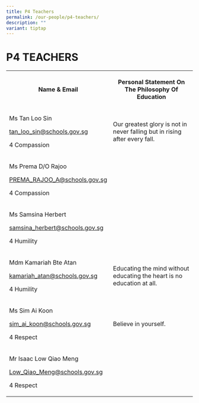 ```yaml
---
title: P4 Teachers
permalink: /our-people/p4-teachers/
description: ""
variant: tiptap
---
```

<h1><strong>P4 TEACHERS</strong></h1>
<table style="minWidth: 50px">
<colgroup>
<col>
<col>
</colgroup>
<tbody>
<tr>
<th rowspan="1" colspan="1">
<p>Name &amp; Email</p>
</th>
<th rowspan="1" colspan="1">
<p>Personal Statement On The Philosophy Of Education</p>
</th>
</tr>
<tr>
<td rowspan="1" colspan="1">
<p>Ms Tan Loo Sin</p>
<p><a href="mailto:tan_loo_sin@schools.gov.sg" rel="noopener noreferrer nofollow" target="_blank">tan_loo_sin@schools.gov.sg</a>
</p>
<p>4 Compassion</p>
</td>
<td rowspan="1" colspan="1">
<p>Our greatest glory is not in never falling but in rising after every fall.</p>
</td>
</tr>
<tr>
<td rowspan="1" colspan="1">
<p>Ms Prema D/O Rajoo</p>
<p><a href="mailto:PREMA_RAJOO_A@schools.gov.sg" rel="noopener noreferrer nofollow" target="_blank">PREMA_RAJOO_A@schools.gov.sg</a>
</p>
<p>4 Compassion</p>
</td>
<td rowspan="1" colspan="1">
<p></p>
</td>
</tr>
<tr>
<td rowspan="1" colspan="1">
<p>Ms Samsina Herbert</p>
<p><a href="mailto:samsina_herbert@schools.gov.sg" rel="noopener noreferrer nofollow" target="_blank">samsina_herbert@schools.gov.sg</a>
</p>
<p>4 Humility</p>
</td>
<td rowspan="1" colspan="1">
<p></p>
</td>
</tr>
<tr>
<td rowspan="1" colspan="1">
<p>Mdm Kamariah Bte Atan</p>
<p><a href="mailto:kamariah_atan@schools.gov.sg" rel="noopener noreferrer nofollow" target="_blank">kamariah_atan@schools.gov.sg</a>
</p>
<p>4 Humility</p>
</td>
<td rowspan="1" colspan="1">
<p>Educating the mind without educating the heart is no education at all.</p>
</td>
</tr>
<tr>
<td rowspan="1" colspan="1">
<p>Ms Sim Ai Koon</p>
<p><a href="mailto:sim_ai_koon@schools.gov.sg" rel="noopener noreferrer nofollow" target="_blank">sim_ai_koon@schools.gov.sg</a>
</p>
<p>4 Respect</p>
</td>
<td rowspan="1" colspan="1">
<p>Believe in yourself.</p>
</td>
</tr>
<tr>
<td rowspan="1" colspan="1">
<p>Mr Isaac Low Qiao Meng</p>
<p><a href="mailto:Low_Qiao_Meng@schools.gov.sg" rel="noopener noreferrer nofollow" target="_blank">Low_Qiao_Meng@schools.gov.sg</a>
</p>
<p>4 Respect</p>
</td>
<td rowspan="1" colspan="1">
<p></p>
</td>
</tr>
</tbody>
</table>
<p></p>